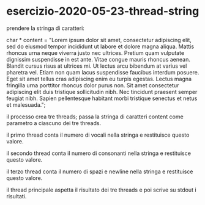 # esercizio-2020-05-23-thread-string

prendere la stringa di caratteri:

char * content = "Lorem ipsum dolor sit amet, consectetur adipiscing elit, sed do eiusmod tempor incididunt ut labore et dolore magna aliqua. Mattis rhoncus urna neque viverra justo nec ultrices. Pretium quam vulputate dignissim suspendisse in est ante. Vitae congue mauris rhoncus aenean. Blandit cursus risus at ultrices mi. Ut lectus arcu bibendum at varius vel pharetra vel. Etiam non quam lacus suspendisse faucibus interdum posuere. Eget sit amet tellus cras adipiscing enim eu turpis egestas. Lectus magna fringilla urna porttitor rhoncus dolor purus non. Sit amet consectetur adipiscing elit duis tristique sollicitudin nibh. Nec tincidunt praesent semper feugiat nibh. Sapien pellentesque habitant morbi tristique senectus et netus et malesuada.";

il processo crea tre threads; passa la stringa di caratteri content come parametro a ciascuno dei tre threads.

il primo thread conta il numero di vocali nella stringa e restituisce questo valore.

il secondo thread conta il numero di consonanti nella stringa e restituisce questo valore.

il terzo thread conta il numero di spazi e newline nella stringa e restituisce questo valore.

il thread principale aspetta il risultato dei tre threads e poi scrive su stdout i risultati.



